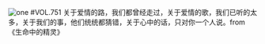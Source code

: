 ![one](http://image.wufazhuce.com/Fg6zZrS_3peclbjFYR1DroKxXDgr)
#VOL.751
关于爱情的路，我们都曾经走过，关于爱情的歌，我们已听的太多，关于我们的事，他们统统都猜错，关于心中的话，只对你一个人说。from《生命中的精灵》